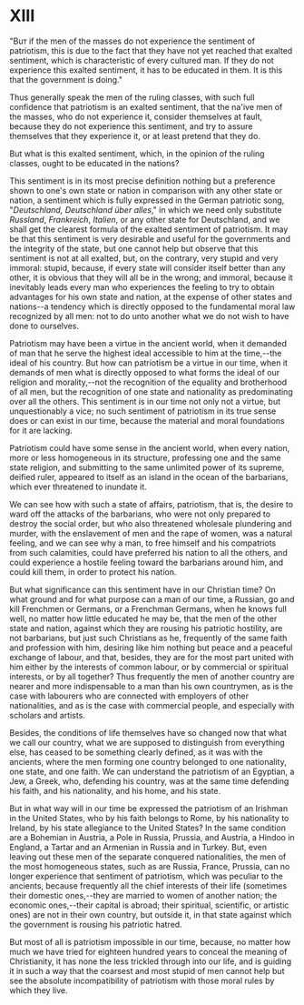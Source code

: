 # XIII

"Вuт if the men of the masses do not experience the sentiment of patriotism, this is due to the fact that they have not yet reached that exalted sentiment, which is characteristic of every cultured man. If they do not experience this exalted sentiment, it has to be educated in them. It is this that the government is doing."

Thus generally speak the men of the ruling classes, with such full confidence that patriotism is an exalted sentiment, that the na'ive men of the masses, who do not experience it, consider themselves at fault, because they do not experience this sentiment, and try to assure themselves that they experience it, or at least pretend that they do.

But what is this exalted sentiment, which, in the opinion of the ruling classes, ought to be educated in the nations?

This sentiment is in its most precise definition nothing but a preference shown to one's own state or nation in comparison with any other state or nation, a sentiment which is fully expressed in the German patriotic song, "*Deutschland, Deutschland über alles*," in which we need only substitute *Russland*, *Frankreich*, *Italien*, or any other state for Deutschland, and we shall get the clearest formula of the exalted sentiment of patriotism. It may be that this sentiment is very desirable and useful for the governments and the integrity of the state, but one cannot help but observe that this sentiment is not at all exalted, but, on the contrary, very stupid and very immoral: stupid, because, if every state will consider itself better than any other, it is obvious that they will all be in the wrong; and immoral, because it inevitably leads every man who experiences the feeling to try to obtain advantages for his own state and nation, at the expense of other states and nations--a tendency which is directly opposed to the fundamental moral law recognized by all men: not to do unto another what we do not wish to have done to ourselves.

Patriotism may have been a virtue in the ancient world, when it demanded of man that he serve the highest ideal accessible to him at the time,--the ideal of his country. But how can patriotism be a virtue in our time, when it demands of men what is directly opposed to what forms the ideal of our religion and morality,--not the recognition of the equality and brotherhood of all men, but the recognition of one state and nationality as predominating over all the others. This sentiment is in our time not only not a virtue, but unquestionably a vice; no such sentiment of patriotism in its true sense does or can exist in our time, because the material and moral foundations for it are lacking.

Patriotism could have some sense in the ancient world, when every nation, more or less homogeneous in its structure, professing one and the same state religion, and submitting to the same unlimited power of its supreme, deified ruler, appeared to itself as an island in the ocean of the barbarians, which ever threatened to inundate it.

We can see how with such a state of affairs, patriotism, that is, the desire to ward off the attacks of the barbarians, who were not only prepared to destroy the social order, but who also threatened wholesale plundering and murder, with the enslavement of men and the rape of women, was a natural feeling, and we can see why a man, to free himself and his compatriots from such calamities, could have preferred his nation to all the others, and could experience a hostile feeling toward the barbarians around him, and could kill them, in order to protect his nation.

But what significance can this sentiment have in our Christian time? On what ground and for what purpose can a man of our time, a Russian, go and kill Frenchmen or Germans, or a Frenchman Germans, when he knows full well, no matter how little educated he may be, that the men of the other state and nation, against which they are rousing his patriotic hostility, are not barbarians, but just such Christians as he, frequently of the same faith and profession with him, desiring like him nothing but peace and a peaceful exchange of labour, and that, besides, they are for the most part united with him either by the interests of common labour, or by commercial or spiritual interests, or by all together? Thus frequently the men of another country are nearer and more indispensable to a man than his own countrymen, as is the case with labourers who are connected with employers of other nationalities, and as is the case with commercial people, and especially with scholars and artists.

Besides, the conditions of life themselves have so changed now that what we call our country, what we are supposed to distinguish from everything else, has ceased to be something clearly defined, as it was with the ancients, where the men forming one country belonged to one nationality, one state, and one faith. We can understand the patriotism of an Egyptian, a Jew, a Greek, who, defending his country, was at the same time defending his faith, and his nationality, and his home, and his state.

But in what way will in our time be expressed the patriotism of an Irishman in the United States, who by his faith belongs to Rome, by his nationality to Ireland, by his state allegiance to the United States? In the same condition are a Bohemian in Austria, a Pole in Russia, Prussia, and Austria, a Hindoo in England, a Tartar and an Armenian in Russia and in Turkey. But, even leaving out these men of the separate conquered nationalities, the men of the most homogeneous states, such as are Russia, France, Prussia, can no longer experience that sentiment of patriotism, which was peculiar to the ancients, because frequently all the chief interests of their life (sometimes their domestic ones,--they are married to women of another nation; the economic ones,--their capital is abroad; their spiritual, scientific, or artistic ones) are not in their own country, but outside it, in that state against which the government is rousing his patriotic hatred.

But most of all is patriotism impossible in our time, because, no matter how much we have tried for eighteen hundred years to conceal the meaning of Christianity, it has none the less trickled through into our life, and is guiding it in such a way that the coarsest and most stupid of men cannot help but see the absolute incompatibility of patriotism with those moral rules by which they live.
